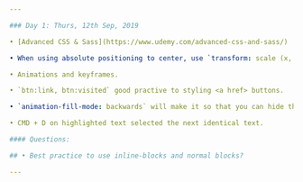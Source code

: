 ```yaml
---

### Day 1: Thurs, 12th Sep, 2019

• [Advanced CSS & Sass](https://www.udemy.com/advanced-css-and-sass/)

• When using absolute positioning to center, use `transform: scale (x, y)` for perfect centerring.

• Animations and keyframes.

• `btn:link, btn:visited` good practive to styling <a href> buttons.

• `animation-fill-mode: backwards` will make it so that you can hide the element until the animation begins.

• CMD + D on highlighted text selected the next identical text.

#### Questions:

## • Best practice to use inline-blocks and normal blocks?

---
```

